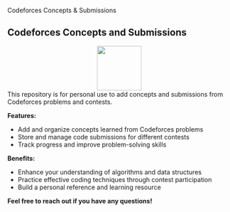 <i class="fa fa-codeforces fa-lg"></i> Codeforces Concepts & Submissions
## Codeforces Concepts and Submissions
<div id="header" align="center">
  <img src="https://store-images.s-microsoft.com/image/apps.48094.14504742535903781.aedbca21-113a-48f4-b001-4204e73b22fc.503f883f-8339-4dc5-8609-81713a59281f" width="100"/>
</div>
This repository is for personal use to add concepts and submissions from Codeforces problems and contests.

**Features:**

* Add and organize concepts learned from Codeforces problems
* Store and manage code submissions for different contests
* Track progress and improve problem-solving skills

**Benefits:**

* Enhance your understanding of algorithms and data structures
* Practice effective coding techniques through contest participation
* Build a personal reference and learning resource

**Feel free to reach out if you have any questions!**
